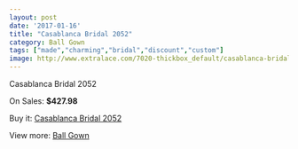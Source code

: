 ```yaml
---
layout: post
date: '2017-01-16'
title: "Casablanca Bridal 2052"
category: Ball Gown
tags: ["made","charming","bridal","discount","custom"]
image: http://www.extralace.com/7020-thickbox_default/casablanca-bridal-2052.jpg
---
```

Casablanca Bridal 2052

On Sales: **$427.98**
<a href="https://www.extralace.com/ball-gown/3327-casablanca-bridal-2052.html"><amp-img layout="responsive" width="600" height="600" src="//www.extralace.com/7020-thickbox_default/casablanca-bridal-2052.jpg" alt="Casablanca Bridal 2052 0" /></a>

Buy it: [Casablanca Bridal 2052](https://www.extralace.com/ball-gown/3327-casablanca-bridal-2052.html "Casablanca Bridal 2052")

View more: [Ball Gown](https://www.extralace.com/3-ball-gown "Ball Gown")
